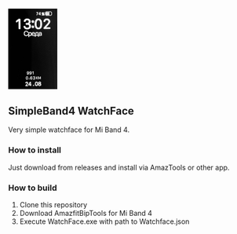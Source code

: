 <img src="https://github.com/kotleni/SimpleBand4-WatchFace/blob/master/preview.jpeg?raw=true" width=100><br>
## SimpleBand4 WatchFace
Very simple watchface for Mi Band 4.

### How to install
Just download from releases and install via AmazTools or other app.

### How to build
1. Clone this repository
2. Download AmazfitBipTools for Mi Band 4
3. Execute WatchFace.exe with path to Watchface.json
